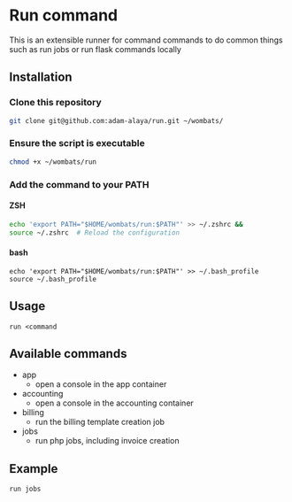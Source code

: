 # Run command
This is an extensible runner for command commands to do common things such as run jobs or run flask commands locally

## Installation
### Clone this repository
```bash
git clone git@github.com:adam-alaya/run.git ~/wombats/
```

### Ensure the script is executable
```bash
chmod +x ~/wombats/run
```

### Add the command to your PATH
####  ZSH
```bash
echo 'export PATH="$HOME/wombats/run:$PATH"' >> ~/.zshrc &&
source ~/.zshrc  # Reload the configuration
```

#### bash
```
echo 'export PATH="$HOME/wombats/run:$PATH"' >> ~/.bash_profile
source ~/.bash_profile
```

## Usage
```run <command```

## Available commands
- app
    - open a console in the app container
- accounting
    - open a console in the accounting container
- billing
    - run the billing template creation job
- jobs
    - run php jobs, including invoice creation  

## Example
```bash
run jobs
```
